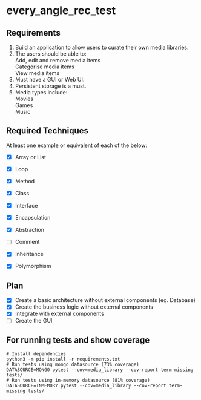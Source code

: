 # every_angle_rec_test

## Requirements

1. Build an application to allow users to curate their own media libraries.  
2. The users should be able to:  
Add, edit and remove media items   
Categorise media items  
View media items  
3. Must have a GUI or Web UI.  
4. Persistent storage is a must.  
5. Media types include:  
Movies   
Games  
Music  

## Required Techniques

At least one example or equivalent of each of the below: 
- [x] Array or List  
- [x] Loop  
- [x] Method  
- [x] Class  
- [x] Interface  
- [x] Encapsulation   
- [x] Abstraction  
- [ ] Comment  
- [x] Inheritance  
- [x] Polymorphism


## Plan
- [x] Create a basic architecture without external components (eg. Database)  
- [x] Create the business logic without external components  
- [x] Integrate with external components
- [ ] Create the GUI

## For running tests and show coverage

````shell
# Install dependencies
python3 -m pip install -r requirements.txt
# Run tests using mongo datasource (73% coverage)
DATASOURCE=MONGO pytest --cov=media_library --cov-report term-missing tests/
# Run tests using in-memory datasource (81% coverage)
DATASOURCE=INMEMORY pytest --cov=media_library --cov-report term-missing tests/
````